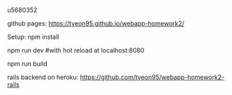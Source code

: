 u5680352

github pages:
https://tyeon95.github.io/webapp-homework2/

Setup:
npm install

npm run dev #with hot reload at localhost:8080

npm run build

rails backend on heroku:
https://github.com/tyeon95/webapp-homework2-rails
